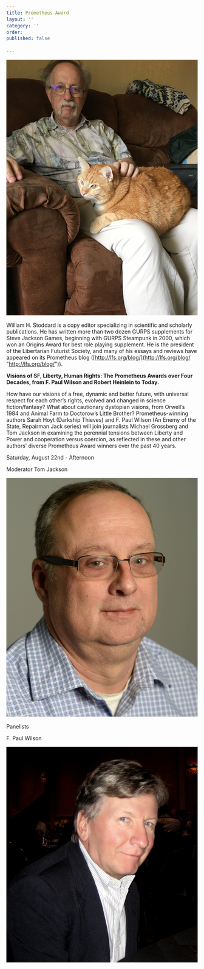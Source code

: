 ```yaml
---
title: Prometheus Award
layout: ''
category: ''
order: 
published: false

---
```


![WilliaEditor, writer and LFS president](/assets/images/william-h-stoddard-with-cat.jpeg "William H. Stoddard")

William H. Stoddard is a copy editor specializing in scientific and scholarly publications. He has written more than two dozen GURPS supplements for Steve Jackson Games, beginning with GURPS Steampunk in 2000, which won an Origins Award for best role playing supplement. He is the president of the Libertarian Futurist Society, and many of his essays and reviews have appeared on its Prometheus blog ([http://lfs.org/blog/](http://lfs.org/blog/ "http://lfs.org/blog/")).

**Visions of SF, Liberty, Human Rights: The Prometheus Awards over Four Decades, from F. Paul Wilson and Robert Heinlein to Today.**

How have our visions of a free, dynamic and better future, with universal respect for each other’s rights, evolved and changed in science fiction/fantasy? What about cautionary dystopian visions, from Orwell’s 1984 and Animal Farm to Doctorow’s Little Brother? Prometheus-winning authors Sarah Hoyt (Darkship Thieves) and F. Paul Wilson (An Enemy of the State, Repairman Jack series) will join journalists Michael Grossberg and Tom Jackson in examining the perennial tensions between Liberty and Power and cooperation versus coercion, as reflected in these and other authors’ diverse Prometheus Award winners over the past 40 years.

Saturday, August 22nd - Afternoon

Moderator Tom Jackson

![Moderator](/assets/images/tom-jackson.jpg "Tom Jackson")

Panelists

F. Paul Wilson

![](/assets/images/fpaulwilson-300dpi.jpg "F. Paul Wilson")
